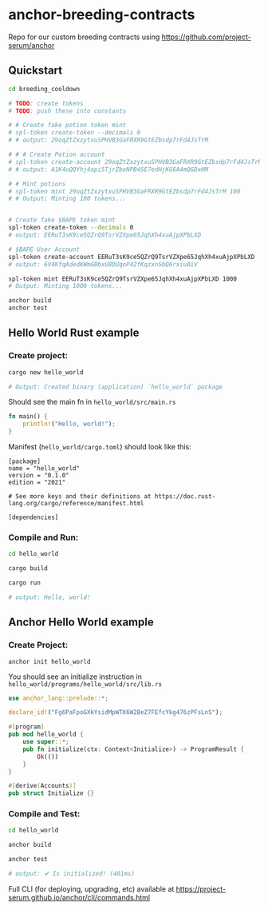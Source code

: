 # anchor-breeding-contracts
Repo for our custom breeding contracts using https://github.com/project-serum/anchor

## Quickstart
```bash
cd breeding_cooldown

# TODO: create tokens
# TODO: push these into constants

# # Create fake potion token mint
# spl-token create-token --decimals 0
# # output: 29oqZtZxzytxuSPHVB3GaFRXR9GtEZbsdp7rFd4JsTrM

# # # Create Potion account
# spl-token create-account 29oqZtZxzytxuSPHVB3GaFRXR9GtEZbsdp7rFd4JsTrM
# # output: A1K4uQQYhj4api5TjrZbeNPB4SE7edHjKG6A4mQGDxHM

# # Mint potions
# spl-token mint 29oqZtZxzytxuSPHVB3GaFRXR9GtEZbsdp7rFd4JsTrM 100
# # Output: Minting 100 tokens...


# Create fake $BAPE token mint
spl-token create-token --decimals 0
# output: EERuT3sK9ce5QZrQ9TsrVZXpe65JqhXh4xuAjpXPbLXD

# $BAPE User Account
spl-token create-account EERuT3sK9ce5QZrQ9TsrVZXpe65JqhXh4xuAjpXPbLXD
# output: 6V4KfqAdedKWmGBbxU8DUqoP42fKqzxnSbQ6rxiuAiV

spl-token mint EERuT3sK9ce5QZrQ9TsrVZXpe65JqhXh4xuAjpXPbLXD 1000
# Output: Minting 1000 tokens...

anchor build
anchor test
```

## Hello World Rust example

### Create project:
```bash
cargo new hello_world

# Output: Created binary (application) `hello_world` package
```

Should see the main fn in `hello_world/src/main.rs`
```rust
fn main() {
    println!("Hello, world!");
}
```

Manifest (`hello_world/cargo.toml`) should look like this:
```
[package]
name = "hello_world"
version = "0.1.0"
edition = "2021"

# See more keys and their definitions at https://doc.rust-lang.org/cargo/reference/manifest.html

[dependencies]
```

### Compile and Run:
```bash
cd hello_world

cargo build

cargo run

# output: Hello, world!
```

## Anchor Hello World example

### Create Project:
```
anchor init hello_world
```

You should see an initialize instruction in `hello_world/programs/hello_world/src/lib.rs`
```rust
use anchor_lang::prelude::*;

declare_id!("Fg6PaFpoGXkYsidMpWTK6W2BeZ7FEfcYkg476zPFsLnS");

#[program]
pub mod hello_world {
    use super::*;
    pub fn initialize(ctx: Context<Initialize>) -> ProgramResult {
        Ok(())
    }
}

#[derive(Accounts)]
pub struct Initialize {}
```

### Compile and Test:
```bash
cd hello_world

anchor build

anchor test

# output: ✔ Is initialized! (401ms)
```

Full CLI (for deploying, upgrading, etc) available at https://project-serum.github.io/anchor/cli/commands.html


